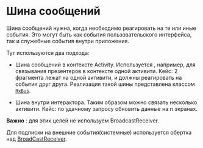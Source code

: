 # Шина сообщений

Шина сообщений нужна, когда необходимо реагировать на те или иные события.
Это могут быть как события пользовательского интерфейса, так и служебные
события внутри приложения.

Тут используются два подхода:

- Шина сообщений в контексте Activity. Используется , например, для связывания
презентеров в контексте одной активити. Кейс: 2 фрагмента лежат на одной активити,
и должны реагировать на события друг друга. Реализация такой шины представлена
классом [`RxBus`](../../core-ui/src/main/java/ru/surfstudio/android/core/ui/bus/RxBus.java).

- Шина внутри интерактора. Таким образом можно связать несколько активити.
Кейс: по удачному запросу обновить данные на n экранах.

**Важно** : для этих целей не используем BroadcastReceiver.

Для подписки на внешние события(системные) используется обертка над [BroadCastReceiver](../../broadcast-extension/README.md).